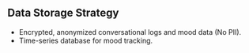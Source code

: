 ## Data Storage Strategy
- Encrypted, anonymized conversational logs and mood data (No PII).
- Time-series database for mood tracking.
